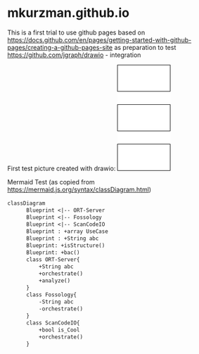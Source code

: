 # mkurzman.github.io

This is a first trial to use github pages based on https://docs.github.com/en/pages/getting-started-with-github-pages/creating-a-github-pages-site
as preparation to test https://github.com/jgraph/drawio - integration

First test picture created with drawio:
![drawiotest](test.drawio.png "a dummy")

Mermaid Test (as copied from https://mermaid.js.org/syntax/classDiagram.html) 
```mermaid
classDiagram
      Blueprint <|-- ORT-Server
      Blueprint <|-- Fossology
      Blueprint <|-- ScanCodeIO
      Blueprint : +array UseCase
      Blueprint : +String abc
      Blueprint: +isStructure()
      Blueprint: +bac()
      class ORT-Server{
          +String abc
          +orchestrate()
          +analyze()
      }
      class Fossology{
          -String abc
          -orchestrate()
      }
      class ScanCodeIO{
          +bool is_Cool
          +orchestrate()
      }
```
